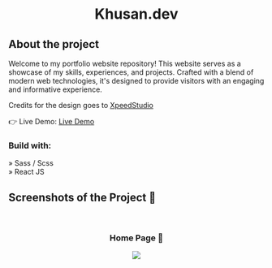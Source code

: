 <div align='center'><h1>Khusan.dev</h1></div>

<h2>About the project</h2>

  <p> Welcome to my portfolio website repository! This website serves as a showcase of my skills, experiences, and projects. Crafted with a blend of modern web technologies, it's designed to provide visitors with an engaging and informative experience.</p>

<p>Credits for the design goes to <a href='https://xpeedstudio.com/'>XpeedStudio</a></p>

👉 Live Demo: <a href='https://car-rental-ten.vercel.app/'>Live Demo</a>

<h3>Build with:</h3>

» Sass / Scss <br>
» React JS

<h2>Screenshots of the Project 📸</h2>
<br>
<h3 align='center'>Home Page 🏡</h3>

<div align='center'>
<img src='https://user-images.githubusercontent.com/105128267/218077675-f50ac9ae-8d2c-4196-aed8-f4490e142960.png'/>

</div>
